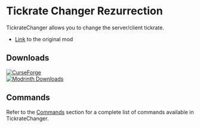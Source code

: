 # Tickrate Changer Rezurrection

TickrateChanger allows you to change the server/client tickrate.

- [Link](https://github.com/Guichaguri/TickrateChanger) to the original mod

## Downloads
[![CurseForge](https://cf.way2muchnoise.eu/full_1096779_downloads.svg)](https://www.curseforge.com/minecraft/mc-mods/tickrate-changer-rezurrection/files/all?page=1&pageSize=20&showAlphaFiles=show)  
[![Modrinth Downloads](https://img.shields.io/modrinth/dt/tickrate-changer-rezurrection?style=for-the-badge&logo=modrinth&logoColor=white&labelColor=1AAB89&)](https://modrinth.com/mod/tickrate-changer-rezurrection/versions)

## Commands

Refer to the [Commands](https://github.com/Madgique/tickrate_changer_rezurrection/wiki/Commands) section for a complete list of commands available in TickrateChanger.
